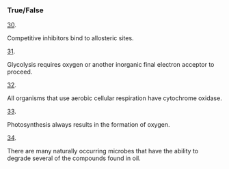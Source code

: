 ### True/False

[30](https://openstax.org/books/microbiology/pages/chapter-8#fs-id1167660217834-solution). 

Competitive inhibitors bind to allosteric sites.

[31](https://openstax.org/books/microbiology/pages/chapter-8#fs-id1167663604068-solution). 

Glycolysis requires oxygen or another inorganic final electron acceptor to proceed.

[32](https://openstax.org/books/microbiology/pages/chapter-8#fs-id1167662799919-solution). 

All organisms that use aerobic cellular respiration have cytochrome oxidase.

[33](https://openstax.org/books/microbiology/pages/chapter-8#fs-id1167661251755-solution). 

Photosynthesis always results in the formation of oxygen.

[34](https://openstax.org/books/microbiology/pages/chapter-8#fs-id1167662519947-solution). 

There are many naturally occurring microbes that have the ability to degrade several of the compounds found in oil.